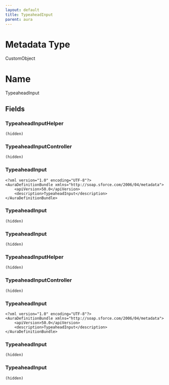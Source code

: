 ```yaml
---
layout: default
title: TypeaheadInput
parent: aura
---
```

# Metadata Type
CustomObject

# Name
TypeaheadInput
## Fields
### TypeaheadInputHelper

```
(hidden)
```
### TypeaheadInputController

```
(hidden)
```
### TypeaheadInput

```
<?xml version="1.0" encoding="UTF-8"?>
<AuraDefinitionBundle xmlns="http://soap.sforce.com/2006/04/metadata">
    <apiVersion>50.0</apiVersion>
    <description>TypeaheadInput</description>
</AuraDefinitionBundle>
```
### TypeaheadInput

```
(hidden)
```
### TypeaheadInput

```
(hidden)
```
### TypeaheadInputHelper

```
(hidden)
```
### TypeaheadInputController

```
(hidden)
```
### TypeaheadInput

```
<?xml version="1.0" encoding="UTF-8"?>
<AuraDefinitionBundle xmlns="http://soap.sforce.com/2006/04/metadata">
    <apiVersion>50.0</apiVersion>
    <description>TypeaheadInput</description>
</AuraDefinitionBundle>
```
### TypeaheadInput

```
(hidden)
```
### TypeaheadInput

```
(hidden)
```
